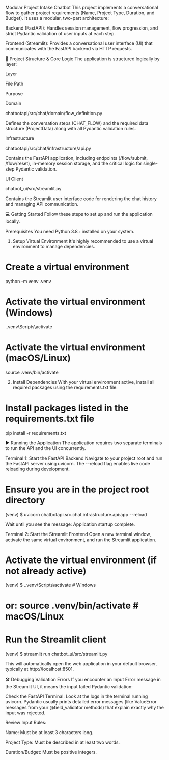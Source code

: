 Modular Project Intake Chatbot
This project implements a conversational flow to gather project requirements (Name, Project Type, Duration, and Budget). It uses a modular, two-part architecture:

Backend (FastAPI): Handles session management, flow progression, and strict Pydantic validation of user inputs at each step.

Frontend (Streamlit): Provides a conversational user interface (UI) that communicates with the FastAPI backend via HTTP requests.

🚀 Project Structure & Core Logic
The application is structured logically by layer:

Layer

File Path

Purpose

Domain

chatbotapi/src/chat/domain/flow_definition.py

Defines the conversation steps (CHAT_FLOW) and the required data structure (ProjectData) along with all Pydantic validation rules.

Infrastructure

chatbotapi/src/chat/infrastructure/api.py

Contains the FastAPI application, including endpoints (/flow/submit, /flow/reset), in-memory session storage, and the critical logic for single-step Pydantic validation.

UI Client

chatbot_ui/src/streamlit.py

Contains the Streamlit user interface code for rendering the chat history and managing API communication.

💻 Getting Started
Follow these steps to set up and run the application locally.

Prerequisites
You need Python 3.8+ installed on your system.

1. Setup Virtual Environment
It's highly recommended to use a virtual environment to manage dependencies.

# Create a virtual environment
python -m venv .venv

# Activate the virtual environment (Windows)
.\.venv\Scripts\activate

# Activate the virtual environment (macOS/Linux)
source .venv/bin/activate

2. Install Dependencies
With your virtual environment active, install all required packages using the requirements.txt file:

# Install packages listed in the requirements.txt file
pip install -r requirements.txt

▶️ Running the Application
The application requires two separate terminals to run the API and the UI concurrently.

Terminal 1: Start the FastAPI Backend
Navigate to your project root and run the FastAPI server using uvicorn. The --reload flag enables live code reloading during development.

# Ensure you are in the project root directory
(venv) $ uvicorn chatbotapi.src.chat.infrastructure.api:app --reload

Wait until you see the message: Application startup complete.

Terminal 2: Start the Streamlit Frontend
Open a new terminal window, activate the same virtual environment, and run the Streamlit application.

# Activate the virtual environment (if not already active)
(venv) $ .\.venv\Scripts\activate # Windows
# or: source .venv/bin/activate # macOS/Linux

# Run the Streamlit client
(venv) $ streamlit run chatbot_ui/src/streamlit.py

This will automatically open the web application in your default browser, typically at http://localhost:8501.

🛠️ Debugging Validation Errors
If you encounter an Input Error message in the Streamlit UI, it means the input failed Pydantic validation:

Check the FastAPI Terminal: Look at the logs in the terminal running uvicorn. Pydantic usually prints detailed error messages (like ValueError messages from your @field_validator methods) that explain exactly why the input was rejected.

Review Input Rules:

Name: Must be at least 3 characters long.

Project Type: Must be described in at least two words.

Duration/Budget: Must be positive integers.